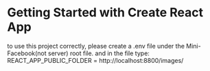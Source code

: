 # Getting Started with Create React App

to use this project correctly, please create a .env file under the Mini-Facebook(not server) root file. 
and in the file type: REACT_APP_PUBLIC_FOLDER = http://localhost:8800/images/
